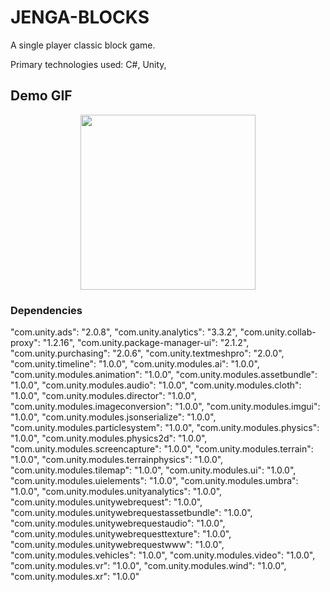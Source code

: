 # JENGA-BLOCKS

A single player classic block game.

Primary technologies used: C#, Unity,

## Demo GIF

<p align="center">
<img src="ezgif.com-gif-maker (2).gif" width="280">
</p>

### Dependencies

"com.unity.ads": "2.0.8",
"com.unity.analytics": "3.3.2",
"com.unity.collab-proxy": "1.2.16",
"com.unity.package-manager-ui": "2.1.2",
"com.unity.purchasing": "2.0.6",
"com.unity.textmeshpro": "2.0.0",
"com.unity.timeline": "1.0.0",
"com.unity.modules.ai": "1.0.0",
"com.unity.modules.animation": "1.0.0",
"com.unity.modules.assetbundle": "1.0.0",
"com.unity.modules.audio": "1.0.0",
"com.unity.modules.cloth": "1.0.0",
"com.unity.modules.director": "1.0.0",
"com.unity.modules.imageconversion": "1.0.0",
"com.unity.modules.imgui": "1.0.0",
"com.unity.modules.jsonserialize": "1.0.0",
"com.unity.modules.particlesystem": "1.0.0",
"com.unity.modules.physics": "1.0.0",
"com.unity.modules.physics2d": "1.0.0",
"com.unity.modules.screencapture": "1.0.0",
"com.unity.modules.terrain": "1.0.0",
"com.unity.modules.terrainphysics": "1.0.0",
"com.unity.modules.tilemap": "1.0.0",
"com.unity.modules.ui": "1.0.0",
"com.unity.modules.uielements": "1.0.0",
"com.unity.modules.umbra": "1.0.0",
"com.unity.modules.unityanalytics": "1.0.0",
"com.unity.modules.unitywebrequest": "1.0.0",
"com.unity.modules.unitywebrequestassetbundle": "1.0.0",
"com.unity.modules.unitywebrequestaudio": "1.0.0",
"com.unity.modules.unitywebrequesttexture": "1.0.0",
"com.unity.modules.unitywebrequestwww": "1.0.0",
"com.unity.modules.vehicles": "1.0.0",
"com.unity.modules.video": "1.0.0",
"com.unity.modules.vr": "1.0.0",
"com.unity.modules.wind": "1.0.0",
"com.unity.modules.xr": "1.0.0"
